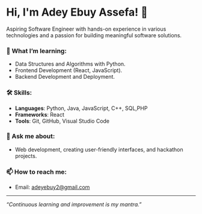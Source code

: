 # Hi, I'm Adey Ebuy Assefa! 👋

Aspiring Software Engineer with hands-on experience in various technologies and a passion for building meaningful software solutions.

### 🌱 What I’m learning:
- Data Structures and Algorithms with Python.
- Frontend Development (React, JavaScript).
- Backend Development and Deployment.

### 🛠️ Skills:
- **Languages**: Python, Java, JavaScript, C++, SQL,PHP
- **Frameworks**: React
- **Tools**: Git, GitHub, Visual Studio Code

### 💬 Ask me about:
- Web development, creating user-friendly interfaces, and hackathon projects.

### 📫 How to reach me:
- Email: adeyebuy2@gmail.com
---

_“Continuous learning and improvement is my mantra.”_
